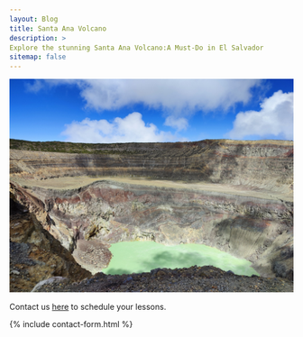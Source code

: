 ```yaml
---
layout: Blog
title: Santa Ana Volcano
description: >
Explore the stunning Santa Ana Volcano:A Must-Do in El Salvador
sitemap: false
---
```

![Volcano](/assets/img/neoblog/Ilamatepecvolcano.jpg)

Contact us <a href="https://sandy.sv/contact/">here</a> to schedule your lessons.

{% include contact-form.html %}
